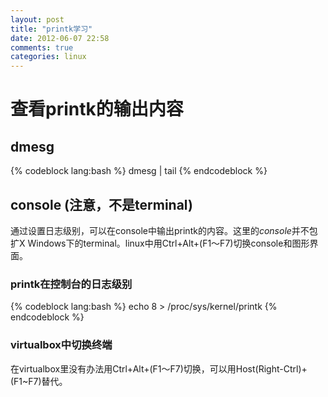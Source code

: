 ```yaml
---
layout: post
title: "printk学习"
date: 2012-06-07 22:58
comments: true
categories: linux
---
```


# 查看printk的输出内容
## dmesg
{% codeblock lang:bash %}
dmesg | tail
{% endcodeblock %}

## console (注意，不是terminal)
通过设置日志级别，可以在console中输出printk的内容。这里的*console*并不包扩X Windows下的terminal。linux中用Ctrl+Alt+(F1～F7)切换console和图形界面。

### printk在控制台的日志级别
{% codeblock lang:bash %}
echo 8 > /proc/sys/kernel/printk
{% endcodeblock %}


### virtualbox中切换终端
在virtualbox里没有办法用Ctrl+Alt+(F1～F7)切换，可以用Host(Right-Ctrl)+(F1~F7)替代。


